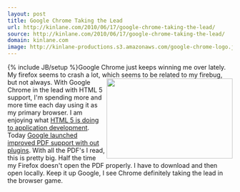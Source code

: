 ```yaml
---
layout: post
title: Google Chrome Taking the Lead
url: http://kinlane.com/2010/06/17/google-chrome-taking-the-lead/
source: http://kinlane.com/2010/06/17/google-chrome-taking-the-lead/
domain: kinlane.com
image: http://kinlane-productions.s3.amazonaws.com/google-chrome-logo.jpg
---
```

{% include JB/setup %}Google Chrome just keeps winning me over lately. My firefox seems to crash a lot, which seems to be related to my firebug, but not always. <img class="alignnone c1" title="Google Chrome" src="http://kinlane-productions.s3.amazonaws.com/google-chrome-logo.jpg" alt="" width="282" height="180" align="right" /> With Google Chrome in the lead with HTML 5 support, I'm spending more and more time each day using it as my primary browser. I am enjoying what <a href="http://www.kinlane.com/category/html-5/">HTML 5 is doing to application development</a>. Today <a href="http://blog.chromium.org/2010/06/bringing-improved-pdf-support-to-google.html">Google launched improved PDF support with out plugins</a>. With all the PDF's I read, this is pretty big. Half the time my Firefox doesn't open the PDF properly. I have to download and then open locally. Keep it up Google, I see Chrome definitely taking the lead in the browser game.
